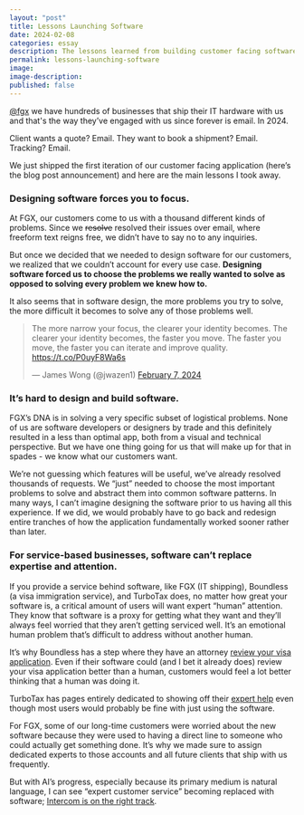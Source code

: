 ```yaml
---
layout: "post"
title: Lessons Launching Software
date: 2024-02-08
categories: essay
description: The lessons learned from building customer facing software for FGX's customers.
permalink: lessons-launching-software
image:
image-description:
published: false
---
```

[@fgx](https://www.fgx.com) we have hundreds of businesses that ship their IT hardware with us and that's the way they’ve engaged with us since forever is email. In 2024.

Client wants a quote? Email. They want to book a shipment? Email. Tracking? Email.

We just shipped the first iteration of our customer facing application (here’s the blog post announcement) and here are the main lessons I took away.

### Designing software forces you to focus.

At FGX, our customers come to us with a thousand different kinds of problems. Since we ~~resolve~~ resolved their issues over email, where freeform text reigns free, we didn’t have to say no to any inquiries.

But once we decided that we needed to design software for our customers, we realized that we couldn’t account for every use case. **Designing software forced us to choose the problems we really wanted to solve as opposed to solving every problem we knew how to.**

It also seems that in software design, the more problems you try to solve, the more difficult it becomes to solve any of those problems well.

<blockquote class="twitter-tweet"><p lang="en" dir="ltr">The more narrow your focus, the clearer your identity becomes. The clearer your identity becomes, the faster you move. The faster you move, the faster you can iterate and improve quality. <a href="https://t.co/P0uyF8Wa6s">https://t.co/P0uyF8Wa6s</a></p>&mdash; James Wong (@jwazen1) <a href="https://twitter.com/jwazen1/status/1755220281910612270?ref_src=twsrc%5Etfw">February 7, 2024</a></blockquote> <script async src="https://platform.twitter.com/widgets.js" charset="utf-8"></script>

### It’s hard to design and build software.

FGX’s DNA is in solving a very specific subset of logistical problems. None of us are software developers or designers by trade and this definitely resulted in a less than optimal app, both from a visual and technical perspective. But we have one thing going for us that will make up for that in spades - we know what our customers want.

We’re not guessing which features will be useful, we’ve already resolved thousands of requests.  We “just” needed to choose the most important problems to solve and abstract them into common software patterns. In many ways, I can’t imagine designing the software prior to us having all this experience. If we did, we would probably have to go back and redesign entire tranches of how the application fundamentally worked sooner rather than later.

### For service-based businesses, software can’t replace expertise and attention.

If you provide a service behind software, like FGX (IT shipping), Boundless (a visa immigration service), and TurboTax does, no matter how great your software is, a critical amount of users will want expert “human” attention. They know that software is a proxy for getting what they want and they’ll always feel worried that they aren’t getting serviced well. It’s an emotional human problem that’s difficult to address without another human.

It’s why Boundless has a step where they have an attorney [review your visa application](https://www.boundless.com/services/k-1-fiance-visa-boundless/). Even if their software could (and I bet it already does) review your visa application better than a human, customers would feel a lot better thinking that a human was doing it.

TurboTax has pages entirely dedicated to showing off their [expert help](https://turbotax.intuit.com/personal-taxes/online/live/how-it-works.htm) even though most users would probably be fine with just using the software.

For FGX, some of our long-time customers were worried about the new software because they were used to having a direct line to someone who could actually get something done. It’s why we made sure to assign dedicated experts to those accounts and all future clients that ship with us frequently.

But with AI’s progress, especially because its primary medium is natural language, I can see “expert customer service” becoming replaced with software; [Intercom is on the right track](https://www.intercom.com/believe).